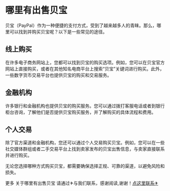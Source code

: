 # 哪里有出售贝宝

贝宝（PayPal）作为一种便捷的支付方式，受到了越来越多人的青睐。那么，哪里可以找到并购买贝宝呢？以下是一些常见的途径。

## 线上购买

在许多电子商务网站上，您都可以找到贝宝的购买选项。例如，您可以在贝宝官方网站上直接购买，或者在其他知名电商平台上搜索“贝宝”关键词进行购买。此外，一些数字货币交易平台也提供贝宝的购买和交易服务。

## 金融机构

许多银行和金融机构也提供贝宝的购买服务。您可以通过拨打客服电话或者到银行柜台咨询，了解他们是否提供贝宝购买服务，并了解购买的具体流程和费用。

## 个人交易

除了官方渠道和金融机构，您还可以通过个人交易购买贝宝。例如，您可以在一些社交媒体群组或者二手交易平台上找到卖家发布的贝宝出售信息，与卖家直接联系并进行购买。

无论您选择哪种方式购买贝宝，都需要确保选择正规、可靠的渠道，以避免风险和损失。

更多 关于哪里有出售贝宝 请通过✈与我们联系，感谢阅读,谢谢！[点这里联系✈](https://acc.k02.cc)